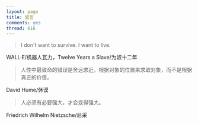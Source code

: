 ```yaml
---
layout: page
title: 留言
comments: yes
thread: 616
---
```


> I don't want to survive. I want to live.

WALL·E/机器人瓦力，Twelve Years a Slave/为奴十二年


> 人性中最致命的错误是舍远求近，根据对象的位置来求取对象，而不是根据真正的价值。

David Hume/休谟


> 人必须有必要强大，才会变得强大。

Friedrich Wilhelm Nietzsche/尼采